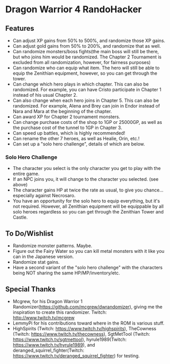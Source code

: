 # Dragon Warrior 4 RandoHacker

## Features
- Can adjust XP gains from 50% to 500%, and randomize those XP gains.
- Can adjust gold gains from 50% to 200%, and randomize that as well.
- Can randomize monsters/boss fights(the main boss will still be there, but who joins him would be randomized.  The Chapter 2 Tournament is excluded from all randomization, however, for fairness purposes)
- Can randomize who can equip what item.  The hero will still be able to equip the Zenithian equipment, however, so you can get through the tower.
- Can change which hero plays in which chapter.  This can also be randomized.  For example, you can have Cristo participate in Chapter 1 instead of his usual Chapter 2.
- Can also change when each hero joins in Chapter 5.  This can also be randomized.  For example, Alena and Brey can join in Endor instead of Nara and Mara at the beginning of the chapter.
- Can award XP for Chapter 2 tournament monsters.
- Can change purchase costs of the shop to 1GP or 25000GP, as well as the purchase cost of the tunnel to 1GP in Chapter 3.
- Can speed up battles, which is highly recommended!
- Can rename the other 7 heroes, as well as Healie, Orin, etc.!
- Can set up a "solo hero challenge", details of which are below.

### Solo Hero Challenge
- The character you select is the only character you get to play with the entire game.
- If an NPC joins you, it will change to the character you selected.  (see above)
- The character gains HP at twice the rate as usual, to give you chance... especially against Necrosaro.
- You have an opportunity for the solo hero to equip everything, but it's not required.  However, all Zenithian equipment will be equippable by all solo heroes regardless so you can get through the Zenithian Tower and Castle.

## To Do/Wishlist
- Randomize monster patterns.  Maybe.
- Figure out the Fairy Water so you can kill metal monsters with it like you can in the Japanese version.
- Randomize stat gains.
- Have a second variant of the "solo hero challenge" with the characters being NOT sharing the same HP/MP/inventory/etc.

## Special Thanks
- Mcgrew, for his Dragon Warrior 1 Randomizer(https://github.com/mcgrew/dwrandomizer), giving me the inspiration to create this randomizer.  Twitch:  http://www.twitch.tv/mcgrew
- LemmyPi for his contributions toward where in the ROM is various stuff.
- HighSpirits (Twitch:  https://www.twitch.tv/highspirits), TheCowness (Twitch:  https://www.twitch.tv/thecowness), SgtMetTool (Twitch:  https://www.twitch.tv/sgtmettool), hyrule1989(Twitch:  https://www.twitch.tv/hyrule1989), and deranged_squirrel_fighter(Twitch:  https://www.twitch.tv/deranged_squirrel_fighter) for testing.
